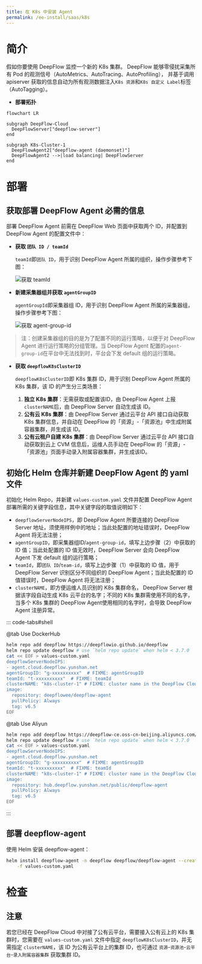 ```yaml
---
title: 在 K8s 中安装 Agent
permalink: /ee-install/saas/k8s
---
```


# 简介

假如你要使用 DeepFlow 监控一个新的 K8s 集群。
DeepFlow 能够零侵扰采集所有 Pod 的观测信号（AutoMetrics、AutoTracing、AutoProfiling），
并基于调用 apiserver 获取的信息自动为所有观测数据注入`K8s 资源`和`K8s 自定义 Label`标签（AutoTagging）。

- **部署拓扑**

```mermaid
flowchart LR

subgraph DeepFlow-Cloud
  DeepFlowServer["deepflow-server"]
end

subgraph K8s-Cluster-1
  DeepFlowAgent2["deepflow-agent (daemonset)"]
  DeepFlowAgent2 -->|load balancing| DeepFlowServer
end
```

# 部署

## 获取部署 DeepFlow Agent 必需的信息

部署 DeepFlow Agent 前需在 DeepFlow Web 页面中获取两个 ID，并配置到 DeepFlow Agent 的配置文件中：

- **获取 `团队 ID / teamId`**
  
  `teamId`即`团队 ID`，用于识别 DeepFlow Agent 所属的组织，操作步骤参考下图：

   ![获取 teamId](https://yunshan-guangzhou.oss-cn-beijing.aliyuncs.com/pub/pic/20240613666aee7de4dd5.jpeg?align=center)

- **新建采集器组并获取 `agentGroupID`**

   `agentGroupId`即采集器组 ID，用于识别 DeepFlow Agent 所属的采集器组，操作步骤参考下图：

   ![获取 agent-group-id](https://yunshan-guangzhou.oss-cn-beijing.aliyuncs.com/pub/pic/20240613666aeb1bb3cb9.jpg?align=center)

> 注：创建采集器组的目的是为了配置不同的运行策略，以便于对 DeepFlow Agent 进行运行策略的分组管理。当 DeepFlow Agent 配置的`agent-group-id`在平台中无法找到时，平台会下发 default 组的运行策略。

- **获取 `deepflowK8sClusterID`**

   `deepflowK8sClusterID`即 K8s 集群 ID，用于识别 DeepFlow Agent 所属的 K8s 集群，该 ID 的产生分三类场景：
   1. **独立 K8s 集群**：无需获取或配置该ID，由 DeepFlow Agent 上报`clusterNAME`后，由 DeepFlow Server 自动生成该 ID。
   2. **公有云 K8s 集群**：由 DeepFlow Server 通过云平台 API 接口自动获取 K8s 集群信息，并自动在 DeepFlow 的「资源」-「资源池」中生成附属容器集群，并生成该 ID。
   3. **公有云租户自建 K8s 集群**：由 DeepFlow Server 通过云平台 API 接口自动获取到云上 CVM 信息后，运维人员手动在 DeepFlow 的「资源」-「资源池」页面手动录入附属容器集群，并生成该ID。

## 初始化 Helm 仓库并新建 DeepFlow Agent 的 yaml 文件

初始化 Helm Repo，并新建 `values-custom.yaml` 文件并配置 DeepFlow Agent 部署所需的关键字段信息，其中关键字段的取值说明如下：
- `deepflowServerNodeIPS`，即 DeepFlow Agent 所要连接的 DeepFlow Server 地址，须使用样例中的地址；当此处配置的地址错误时，DeepFlow Agent 将无法注册；
- `agentGroupID`，即采集器组ID/`agent-group-id`，填写上边步骤（2）中获取的 ID 值；当此处配置的 ID 值无效时，DeepFlow Server 会向 DeepFlow Agent 下发 default 组的运行策略；
- `teamId`，即`团队 ID`/`team-id`，填写上边步骤（1）中获取的 ID 值，用于 DeepFlow Server 识别区分不同组织的 DeepFlow Agent；当此处配置的 ID 值错误时，DeepFlow Agent 将无法注册；
- `clusterNAME`，即方便运维人员识别的 K8s 集群命名， DeepFlow Server 根据该字段自动生成 K8s 云平台的名字；不同的 K8s 集群需使用不同的名字，当多个 K8s 集群的 DeepFlow Agent使用相同的名字时，会导致 DeepFlow Agent 注册异常。


::: code-tabs#shell

@tab Use DockerHub

```bash
helm repo add deepflow https://deepflowio.github.io/deepflow
helm repo update deepflow # use `helm repo update` when helm < 3.7.0
cat << EOF > values-custom.yaml
deepflowServerNodeIPS:
- agent.cloud.deepflow.yunshan.net
agentGroupID: "g-xxxxxxxxxx"  # FIXME: agentGroupID
teamId: "t-xxxxxxxxxx"  # FIXME: teamId
clusterNAME: "k8s-cluster-1" # FIXME: cluster name in the DeepFlow Cloud
image:
  repository: deepflowee/deepflow-agent
  pullPolicy: Always
  tag: v6.5
EOF
```

@tab Use Aliyun

```bash
helm repo add deepflow https://deepflow-ce.oss-cn-beijing.aliyuncs.com/chart/stable
helm repo update deepflow # use `helm repo update` when helm < 3.7.0
cat << EOF > values-custom.yaml
deepflowServerNodeIPS:
- agent.cloud.deepflow.yunshan.net
agentGroupID: "g-xxxxxxxxxx"  # FIXME: agentGroupID
teamId: "t-xxxxxxxxxx"  # FIXME: teamId
clusterNAME: "k8s-cluster-1" # FIXME: cluster name in the DeepFlow Cloud
image:
  repository: hub.deepflow.yunshan.net/public/deepflow-agent
  pullPolicy: Always
  tag: v6.5
EOF
```

:::

## 部署 deepflow-agent

使用 Helm 安装 deepflow-agent：

```bash
helm install deepflow-agent -n deepflow deepflow/deepflow-agent --create-namespace \
    -f values-custom.yaml
```

# 检查


## 注意

若您已经在 DeepFlow Cloud 中对接了公有云平台，需要接入公有云上的 K8s 集群时，您需要在 `values-custom.yaml` 文件中指定
`deepflowK8sClusterID`，并无需指定 `clusterNAME`，该 ID 为公有云平台上的集群 ID，也可通过 `资源`-`资源池`-`云平台`-`录入附属容器集群` 获取集群 ID。
